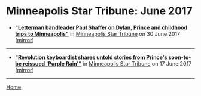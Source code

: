 # Minneapolis Star Tribune: June 2017

 - [**"Letterman bandleader Paul Shaffer on Dylan, Prince and childhood trips to Minneapolis"**](http://www.startribune.com/letterman-bandleader-paul-shaffer-on-dylan-prince-and-childhood-trips-to-minneapolis/431565983/) in [Minneapolis Star Tribune](http://www.startribune.com/) on 30 June 2017 ([mirror](https://web.archive.org/web/*/http://www.startribune.com/letterman-bandleader-paul-shaffer-on-dylan-prince-and-childhood-trips-to-minneapolis/431565983/))

----

 - [**"Revolution keyboardist shares untold stories from Prince's soon-to-be reissued 'Purple Rain'"**](http://www.startribune.com/revolution-keyboardist-shares-untold-stories-from-prince-s-soon-to-be-reissued-purple-rain/428738003/) in [Minneapolis Star Tribune](http://www.startribune.com/) on 17 June 2017 ([mirror](https://web.archive.org/web/*/http://www.startribune.com/revolution-keyboardist-shares-untold-stories-from-prince-s-soon-to-be-reissued-purple-rain/428738003/))

----

[Home](./)
